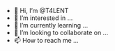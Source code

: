 - 👋 Hi, I’m @T4LENT
- 👀 I’m interested in ...
- 🌱 I’m currently learning ...
- 💞️ I’m looking to collaborate on ...
- 📫 How to reach me ...

<!---
T4LENT/T4LENT is a ✨ special ✨ repository because its `README.md` (this file) appears on your GitHub profile.
You can click the Preview link to take a look at your changes.
--->
